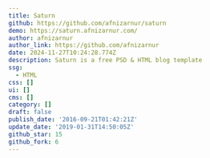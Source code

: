 ```yaml
---
title: Saturn
github: https://github.com/afnizarnur/saturn
demo: https://saturn.afnizarnur.com/
author: afnizarnur
author_link: https://github.com/afnizarnur
date: 2024-11-27T10:24:28.774Z
description: Saturn is a free PSD & HTML blog template
ssg:
  - HTML
css: []
ui: []
cms: []
category: []
draft: false
publish_date: '2016-09-21T01:42:21Z'
update_date: '2019-01-31T14:50:05Z'
github_star: 15
github_fork: 6
---
```

